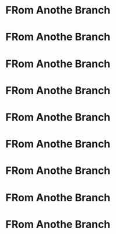 # FRom Anothe Branch
# FRom Anothe Branch

# FRom Anothe Branch

# FRom Anothe Branch

# FRom Anothe Branch

# FRom Anothe Branch

# FRom Anothe Branch

# FRom Anothe Branch

# FRom Anothe Branch
